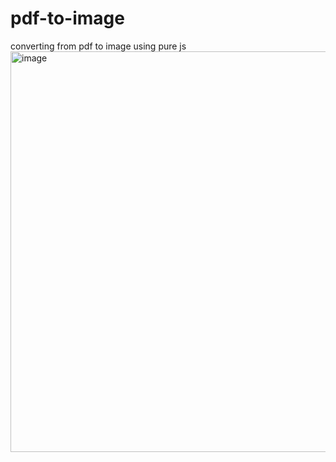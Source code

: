 # pdf-to-image
converting from pdf to image using pure js
<img width="717" height="641" alt="image" src="https://github.com/user-attachments/assets/8a319e52-c8df-493f-ad4f-ae7e02a5cb2b" />
